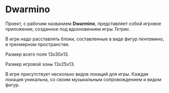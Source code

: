 # Dwarmino

Проект, с рабочим названием **Dwarmino**, представляет собой игровое приложение, созданное под вдохновением игры *Тетрис*.

В игре надо расставлять блоки, составленные в виде фигур *пентамино*, в трехмерном пространстве.

Размер всего поля 13x30x13.

Размер игровой зоны 13x25x13.

В игре присутствует несколько видов локаций для игры. Каждая локация уникальна, со своим музыкальным сопровождением и видом фигур.

